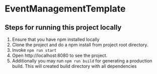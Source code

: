 # EventManagementTemplate

## Steps for running this project locally

1. Ensure that you have npm installed locally
2. Clone the project and do a npm install from project root directory.
3. Invoke `npm run start`
4. Open http://localhost:8080 to see the project.
5. Additionally you may run `npm run build` for generating a production build. This will created build directory with all dependencies
